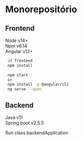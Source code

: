 # Monorepositório

## Frontend
  Node v14+<br>
  Npm v6.14<br>
  Angular v12+<br>
  
```sh
 cd frontend
 npm install
 
 npm start
 or
 npm install -g @angular/cli
 ng serve --open
```

## Backend
  Java v11<br>
  Spring boot v2.5.5<br>
  
  Run class backendApplication 
